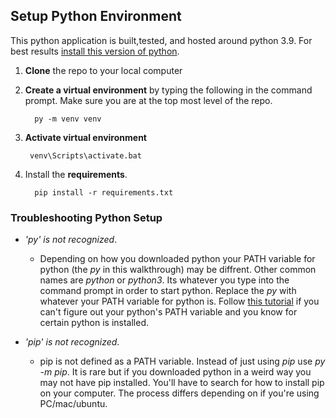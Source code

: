 ## Setup Python Environment
This python application is built,tested, and hosted around python 3.9. 
For best results [install this version of python](https://www.python.org/downloads/). 

1. **Clone** the repo to your local computer


2. **Create a virtual environment** by typing the following in the command prompt. Make sure you are at the top most level of the repo.

         py -m venv venv
3. **Activate virtual environment**

        venv\Scripts\activate.bat

4. Install the **requirements**.

         pip install -r requirements.txt

### Troubleshooting Python Setup

- *'py' is not recognized*. 
  - Depending on how you downloaded python your PATH variable for python (the _py_ in this walkthrough) may be diffrent.
Other common names are _python_ or _python3_. Its whatever you type into the command prompt in order to start python. 
  Replace the _py_ with whatever your PATH variable for python is. Follow [this tutorial](https://www.educative.io/edpresso/how-to-add-python-to-path-variable-in-window) 
  if you can't figure out your python's PATH variable and you know for certain python is installed.

- *'pip' is not recognized*. 
  - pip is not defined as a PATH variable. Instead of just using *pip*
use *py -m pip*. It is rare but if you downloaded python in a weird way you may not have pip installed. You'll have to search for how to install pip on your computer. 
The process differs depending on if you're using PC/mac/ubuntu.
    
